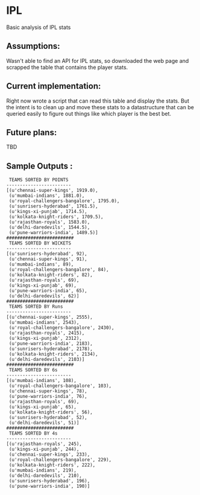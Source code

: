 IPL
===

Basic analysis of IPL stats

Assumptions:
---

Wasn't able to find an API for IPL stats, so downloaded the web page and scrapped the table that contains
the player stats. 

Current implementation:
---

Right now wrote a script that can read this table and display the stats. But the intent is to clean up and 
move these stats to a datastructure that can be queried easily to figure out things like which player is the
best bet. 

Future plans:
---
TBD

Sample Outputs :
---

```
 TEAMS SORTED BY POINTS 
------------------------
[(u'chennai-super-kings', 1919.0),
 (u'mumbai-indians', 1881.0),
 (u'royal-challengers-bangalore', 1795.0),
 (u'sunrisers-hyderabad', 1761.5),
 (u'kings-xi-punjab', 1714.5),
 (u'kolkata-knight-riders', 1709.5),
 (u'rajasthan-royals', 1583.0),
 (u'delhi-daredevils', 1544.5),
 (u'pune-warriors-india', 1489.5)]
#########################
 TEAMS SORTED BY WICKETS 
------------------------
[(u'sunrisers-hyderabad', 92),
 (u'chennai-super-kings', 91),
 (u'mumbai-indians', 89),
 (u'royal-challengers-bangalore', 84),
 (u'kolkata-knight-riders', 82),
 (u'rajasthan-royals', 69),
 (u'kings-xi-punjab', 69),
 (u'pune-warriors-india', 65),
 (u'delhi-daredevils', 62)]
#########################
 TEAMS SORTED BY Runs 
------------------------
[(u'chennai-super-kings', 2555),
 (u'mumbai-indians', 2543),
 (u'royal-challengers-bangalore', 2430),
 (u'rajasthan-royals', 2415),
 (u'kings-xi-punjab', 2312),
 (u'pune-warriors-india', 2183),
 (u'sunrisers-hyderabad', 2178),
 (u'kolkata-knight-riders', 2134),
 (u'delhi-daredevils', 2103)]
#########################
 TEAMS SORTED BY 6s 
------------------------
[(u'mumbai-indians', 108),
 (u'royal-challengers-bangalore', 103),
 (u'chennai-super-kings', 78),
 (u'pune-warriors-india', 76),
 (u'rajasthan-royals', 69),
 (u'kings-xi-punjab', 65),
 (u'kolkata-knight-riders', 56),
 (u'sunrisers-hyderabad', 52),
 (u'delhi-daredevils', 51)]
#########################
 TEAMS SORTED BY 4s 
------------------------
[(u'rajasthan-royals', 245),
 (u'kings-xi-punjab', 244),
 (u'chennai-super-kings', 233),
 (u'royal-challengers-bangalore', 229),
 (u'kolkata-knight-riders', 222),
 (u'mumbai-indians', 219),
 (u'delhi-daredevils', 210),
 (u'sunrisers-hyderabad', 196),
 (u'pune-warriors-india', 190)]
```

